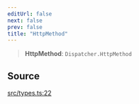 ```yaml
---
editUrl: false
next: false
prev: false
title: "HttpMethod"
---
```


> **HttpMethod**: `Dispatcher.HttpMethod`

## Source

[src/types.ts:22](https://github.com/eddienubes/sagetest/blob/99f6f92/src/types.ts#L22)
